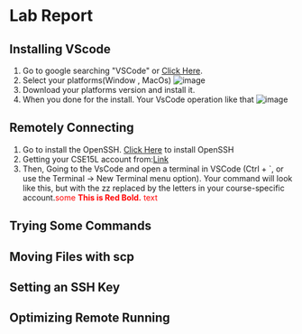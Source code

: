 # Lab Report

## Installing VScode
  1. Go to google searching "VSCode" or [Click Here](https://code.visualstudio.com/).
  2. Select your platforms(Window , MacOs)
  ![image](https://user-images.githubusercontent.com/103209100/162337138-daccb456-a0b8-4fee-9f4e-355e48a21239.png)
  3. Download your platforms version and install it.
  4. When you done for the install. Your VsCode operation like that
  ![image](https://user-images.githubusercontent.com/103209100/162337349-4fd9422e-30b4-4856-b9dc-6ee493b3f346.png)
## Remotely Connecting
1. Go to install the OpenSSH. [Click Here](https://docs.microsoft.com/en-us/windows-server/administration/openssh/openssh_install_firstuse) to install OpenSSH
2. Getting your CSE15L account from:[Link](https://sdacs.ucsd.edu/~icc/index.php)
3. Then, Going to the VsCode and  open a terminal in VSCode (Ctrl + `, or use the Terminal → New
Terminal menu option). Your command will look like this, but with the zz replaced by the
letters in your course-specific account.<span style="color:red">some **This is Red Bold.** text</span>


## Trying Some Commands

## Moving Files with scp

## Setting an SSH Key

## Optimizing Remote Running


